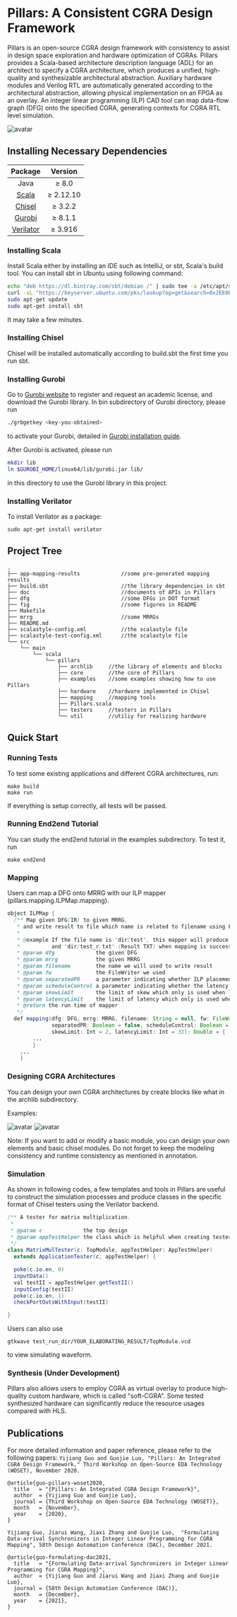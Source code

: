 Pillars: A Consistent CGRA Design Framework
=====================
Pillars is an open-source CGRA design framework with
consistency to assist in design space exploration and hardware
optimization of CGRAs. Pillars provides a Scala-based architecture
description language (ADL) for an architect to specify
a CGRA architecture, which produces a unified, high-quality
and synthesizable architectural abstraction. Auxiliary hardware
modules and Verilog RTL are automatically generated
according to the architectural abstraction, allowing physical
implementation on an FPGA as an overlay. An integer linear
programming (ILP) CAD tool can map data-flow graph (DFG)
onto the specified CGRA, generating contexts for CGRA RTL level
simulation.

![avatar](fig/overview.png?raw=true)

## Installing Necessary Dependencies

|  Package  |  Version  |
|  :----: | :----: |
| Java  | ≥ 8.0 |
| [Scala](https://www.scala-lang.org/download/)  | ≥ 2.12.10 |
| [Chisel](https://github.com/freechipsproject/chisel3)  | ≥ 3.2.2 |
| [Gurobi](https://www.gurobi.com/)  | ≥ 8.1.1 |
| [Verilator](https://www.veripool.org/wiki/verilator)  | ≥ 3.916 |

### Installing Scala
Install Scala either by installing an IDE such as IntelliJ, or sbt, Scala's build tool.
You can install sbt in Ubuntu using following command:
 ```Bash
 echo "deb https://dl.bintray.com/sbt/debian /" | sudo tee -a /etc/apt/sources.list.d/sbt.list
 curl -sL "https://keyserver.ubuntu.com/pks/lookup?op=get&search=0x2EE0EA64E40A89B84B2DF73499E82A75642AC823" | sudo apt-key add
 sudo apt-get update
 sudo apt-get install sbt
 ```

It may take a few minutes.

### Installing Chisel
Chisel will be installed automatically according to build.sbt the first time you run sbt.

### Installing Gurobi

Go to [Gurobi website](https://www.gurobi.com/) to register and request an academic license, and download the Gurobi library.
In bin subdirectory of Gurobi directory, please run 
```Bash
./grbgetkey <key-you-obtained>
``` 
to activate your Gurobi, detailed in [Gurobi installation guide](https://www.gurobi.com/documentation/9.0/quickstart_linux/software_installation_guid.html#section:Installation).

After Gurobi is activated, please run
```Bash
mkdir lib
ln $GUROBI_HOME/linux64/lib/gurobi.jar lib/
``` 
in this directory to use the Gurobi library in this project.

### Installing Verilator

To install Verilator as a package:
``` shell
sudo apt-get install verilator
``` 

## Project Tree

```
.
├── app-mapping-results             //some pre-generated mapping results
├── build.sbt                       //the library dependencies in sbt
├── doc                             //documents of APIs in Pillars
├── dfg                             //some DFGs in DOT format
├── fig                             //some figures in README
├── Makefile                        
├── mrrg                            //some MRRGs
├── README.md 
├── scalastyle-config.xml           //the scalastyle file
├── scalastyle-test-config.xml      //the scalastyle file
└── src
    └── main
        └── scala
            └── pillars
                ├── archlib     //the library of elements and blocks
                ├── core        //the core of Pillars
                ├── examples    //some examples showing how to use Pillars
                ├── hardware    //hardware implemented in Chisel
                ├── mapping     //mapping tools
                ├── Pillars.scala
                ├── testers     //testers in Pillars
                └── util        //utiliy for realizing hardware
```


## Quick Start

### Running Tests

To test some existing applications and different CGRA architectures, run:
``` shell
make build
make run
``` 


If everything is setup correctly, all tests will be passed.

### Running End2end Tutorial

You can study the end2end tutorial in the examples subdirectory.
To test it, run
``` shell
make end2end
``` 

### Mapping

Users can map a DFG onto MRRG with our ILP mapper (pillars.mapping.ILPMap.mapping).

``` Java
object ILPMap {
  /** Map given DFG(IR) to given MRRG,
   * and write result to file which name is related to filename using FileWriter fw.
   *
   * @example If the file name is "dir/test", this mapper will produce "dir/test_i.txt" (Information TXT)
   *          and "dir/test_r.txt" (Result TXT) when mapping is successful.
   * @param dfg             the given DFG
   * @param mrrg            the given MRRG
   * @param filename        the name we will used to write result
   * @param fw              the FileWriter we used
   * @param separatedPR     a parameter indicating whether ILP placement and routing should be separated
   * @param scheduleControl a parameter indicating whether the latency and skew should be controlled and obtained in ILP
   * @param skewLimit       the limit of skew which only is used when latencyControl is ture
   * @param latencyLimit    the limit of latency which only is used when latencyControl is ture
   * @return the run time of mapper
   */
  def mapping(dfg: DFG, mrrg: MRRG, filename: String = null, fw: FileWriter = null,
              separatedPR: Boolean = false, scheduleControl: Boolean = false,
              skewLimit: Int = 2, latencyLimit: Int = 32): Double = {
        ...
        }
    ...
    }
``` 

### Designing CGRA Architectures

You can design your own CGRA architectures by create blocks like what in the archlib subdirectory.

Examples:

![avatar](fig/BlockImmediate.jpg?raw=true)
![avatar](fig/BlockMesh.jpg?raw=true)

Note: If you want to add or modify a basic module, you can design your own elements and basic chisel modules.
Do not forget to keep the modeling consistency and runtime consistency as mentioned in annotation.


### Simulation

As shown in following codes,
a few templates and tools in Pillars are useful to construct the simulation processes 
and produce classes in the specific format of Chisel testers using the Verilator backend.

``` Java
/** A tester for matrix multiplication.
 *
 * @param c             the top design
 * @param appTestHelper the class which is helpful when creating testers
 */
class MatrixMulTester(c: TopModule, appTestHelper: AppTestHelper)
  extends ApplicationTester(c, appTestHelper) {

  poke(c.io.en, 0)
  inputData()
  val testII = appTestHelper.getTestII()
  inputConfig(testII)
  poke(c.io.en, 1)
  checkPortOutsWithInput(testII)

}
``` 

Users can also use
 ``` shell
 gtkwave test_run_dir/YOUR_ELABORATING_RESULT/TopModule.vcd
 ``` 
 to view simulating waveform.
 
### Synthesis (Under Development)
 
 Pillars also allows users to employ CGRA as virtual overlay 
 to produce high-quality custom hardware, which is called "soft-CGRA".
 Some tested synthesized hardware can significantly
  reduce the resource usages compared with HLS. 
  
## Publications

For more detailed information and paper reference, please refer to the following papers:
`Yijiang Guo and Guojie Luo, "Pillars: An Integrated CGRA Design Framework," Third Workshop on Open-Source EDA Technology (WOSET), November 2020.`
```
@article{guo-pillars-woset2020,
  title   = "{Pillars: An Integrated CGRA Design Framework}",
  author  = {Yijiang Guo and Guojie Luo},
  journal = {Third Workshop on Open-Source EDA Technology (WOSET)},
  month   = {November},
  year    = {2020},
} 
```

`Yijiang Guo, Jiarui Wang, Jiaxi Zhang and Guojie Luo, 
"Formulating Data-arrival Synchronizers in Integer Linear Programming for CGRA Mapping",
58th Design Automation Conference (DAC), December 2021.`
```
@article{guo-formulating-dac2021,
  title   = "{Formulating Data-arrival Synchronizers in Integer Linear Programming for CGRA Mapping}",
  author  = {Yijiang Guo and Jiarui Wang and Jiaxi Zhang and Guojie Luo},
  journal = {58th Design Automation Conference (DAC)},
  month   = {December},
  year    = {2021},
} 
```

 


